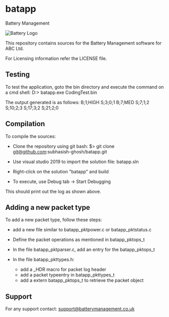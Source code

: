 # batapp
Battery Management

![Battery Logo](https://thumbs.dreamstime.com/t/battery-charging-icon-signs-symbols-can-be-used-web-logo-mobile-app-ui-ux-white-background-140818850.jpg)

This repository contains sources for the Battery Management software for ABC Ltd.

For Licensing information refer the LICENSE file.

## Testing

To test the application, goto the bin directory and execute the command on a cmd shell:
D:> batapp.exe CodingTest.bin

The output generated is as follows:
B;1;HIGH
S;3;0;1
B;7;MED
S;7;1;2
S;10;2;3
S;17;3;2
S;21;2;0

## Compilation

To compile the sources:

* Clone the repository using git bash:
	$> git clone git@github.com:subhasish-ghosh/batapp.git

* Use visual studio 2019 to import the solution file: batapp.sln

* Right-click on the solution "batapp" and build

* To execute, use Debug tab -> Start Debugging

This should print out the log as shown above.

## Adding a new packet type

To add a new packet type, follow these steps:

* add a new file similar to batapp_pktpower.c or batapp_pktstatus.c

* Define the packet operations as mentioned in batapp_pktops_t

* In the file batapp_pktparser.c, add an entry for the batapp_pktops_t

* In the file batapp_pkttypes.h:
    * add a _HDR macro for packet log header
    * add a packet typeentry in batapp_pkttypes_t
    * add a extern batapp_pktops_t to retrieve the packet object

## Support
For any support contact: support@batterymanagement.co.uk
